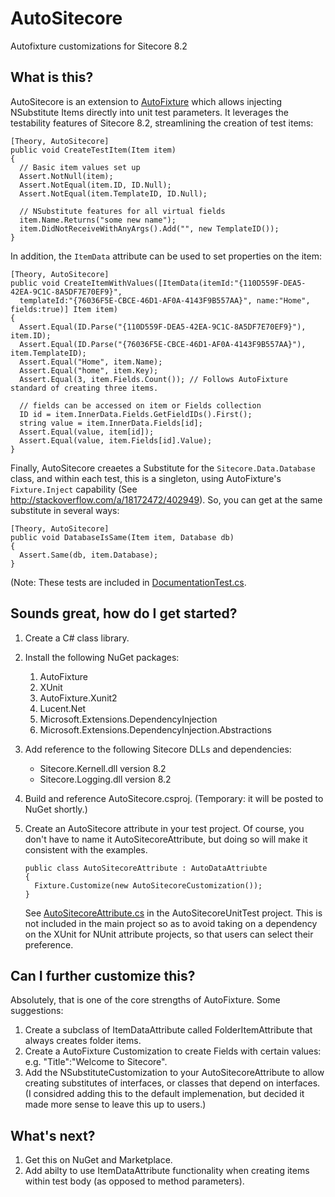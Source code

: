 # AutoSitecore
Autofixture customizations for Sitecore 8.2

## What is this?
AutoSitecore is an extension to [AutoFixture](https://github.com/AutoFixture/AutoFixture) which allows injecting NSubstitute Items directly into 
unit test parameters.  It leverages the testability features of Sitecore 8.2, streamlining the creation of test items:

    [Theory, AutoSitecore]
    public void CreateTestItem(Item item)
    {
      // Basic item values set up
      Assert.NotNull(item);
      Assert.NotEqual(item.ID, ID.Null);
      Assert.NotEqual(item.TemplateID, ID.Null);
      
      // NSubstitute features for all virtual fields
      item.Name.Returns("some new name");
      item.DidNotReceiveWithAnyArgs().Add("", new TemplateID());
    }
    
In addition, the `ItemData` attribute can be used to set properties on the item:

    [Theory, AutoSitecore]
    public void CreateItemWithValues([ItemData(itemId:"{110D559F-DEA5-42EA-9C1C-8A5DF7E70EF9}",
      templateId:"{76036F5E-CBCE-46D1-AF0A-4143F9B557AA}", name:"Home", fields:true)] Item item)
    {
      Assert.Equal(ID.Parse("{110D559F-DEA5-42EA-9C1C-8A5DF7E70EF9}"), item.ID);
      Assert.Equal(ID.Parse("{76036F5E-CBCE-46D1-AF0A-4143F9B557AA}"), item.TemplateID);
      Assert.Equal("Home", item.Name);
      Assert.Equal("home", item.Key);
      Assert.Equal(3, item.Fields.Count()); // Follows AutoFixture standard of creating three items.

      // fields can be accessed on item or Fields collection
      ID id = item.InnerData.Fields.GetFieldIDs().First();
      string value = item.InnerData.Fields[id];
      Assert.Equal(value, item[id]);
      Assert.Equal(value, item.Fields[id].Value);
    }
    
Finally, AutoSitecore creaetes a Substitute for the `Sitecore.Data.Database` class, and within each test, this is a singleton, using AutoFixture's `Fixture.Inject` capability (See http://stackoverflow.com/a/18172472/402949).  So, you can get at the same substitute in several ways:
  
    [Theory, AutoSitecore]
    public void DatabaseIsSame(Item item, Database db)
    {
      Assert.Same(db, item.Database);
    }

(Note: These tests are included in [DocumentationTest.cs](src/AutoSitecoreUnitTest/DocumentationTest.cs).
    
## Sounds great, how do I get started?

  1. Create a C# class library.
  2. Install the following NuGet packages:
     1. AutoFixture
     2. XUnit
     3. AutoFixture.Xunit2
     4. Lucent.Net
     5. Microsoft.Extensions.DependencyInjection
     6. Microsoft.Extensions.DependencyInjection.Abstractions
  5. Add reference to the following Sitecore DLLs and dependencies:
      * Sitecore.Kernell.dll version 8.2 
      * Sitecore.Logging.dll version 8.2 
  6. Build and reference AutoSitecore.csproj. (Temporary: it will be posted to NuGet shortly.)
  7. Create an AutoSitecore attribute in your test project. Of course, you don't have to name it AutoSitecoreAttribute, but doing so will make it consistent with the examples.  
  
     ```
     public class AutoSitecoreAttribute : AutoDataAttriubte
     {
       Fixture.Customize(new AutoSitecoreCustomization());
     }
     ```
     See [AutoSitecoreAttribute.cs](src/AutoSitecoreUnitTest/AutoSitecoreAttribute.cs) in the AutoSitecoreUnitTest project. This is not included in the main project so as to avoid taking on a dependency on the XUnit for NUnit attribute projects, so that users can select their preference.
     
## Can I further customize this?

Absolutely, that is one of the core strengths of AutoFixture.  Some suggestions:

  1. Create a subclass of ItemDataAttribute called FolderItemAttribute that always creates folder items.
  2. Create a AutoFixture Customization to create Fields with certain values: e.g. "Title":"Welcome to Sitecore".
  3. Add the NSubstituteCustomization to your AutoSitecoreAttribute to allow creating substitutes of interfaces, or classes that depend on interfaces. (I considred adding this to the default implemenation, but decided it made more sense to leave this up to users.)

## What's next?

   1. Get this on NuGet and Marketplace.
   2. Add abilty to use ItemDataAttribute functionality when creating items within test body (as opposed to method parameters).
    
